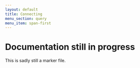 ```yaml
---
layout: default
title: Connecting
menu_section: query
menu_item: span-first
---
```



# Documentation still in progress

This is sadly still a marker file.

